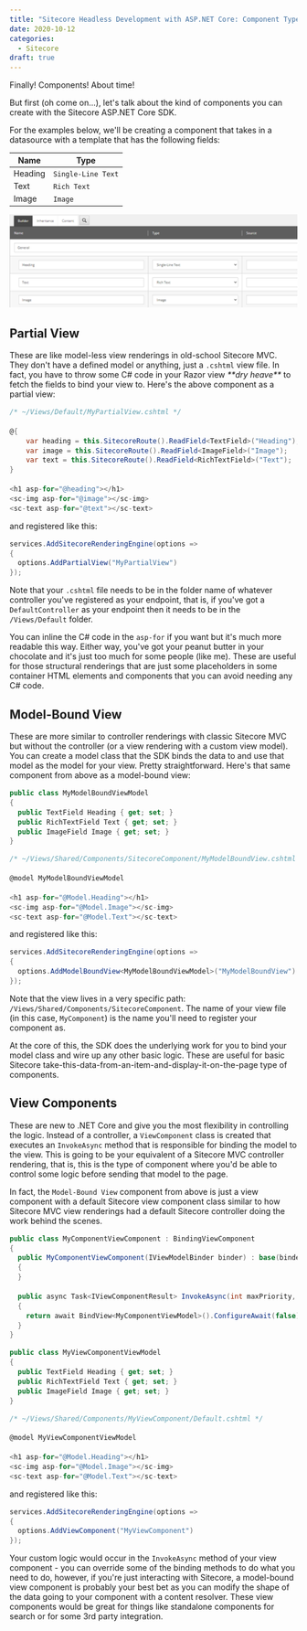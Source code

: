 ```yaml
---
title: "Sitecore Headless Development with ASP.NET Core: Component Types"
date: 2020-10-12
categories:
  - Sitecore
draft: true
---
```


Finally! Components! About time!

But first (oh come on...), let's talk about the kind of components you can create with the Sitecore ASP.NET Core SDK.

For the examples below, we'll be creating a component that takes in a datasource with a template that has the following fields:

| Name    | Type               |
| ------- | ------------------ |
| Heading | `Single-Line Text` |
| Text    | `Rich Text`        |
| Image   | `Image`            |

![Sample Template](img/sample-template.png)

## Partial View

These are like model-less view renderings in old-school Sitecore MVC. They don't have a defined model or anything, just a `.cshtml` view file. In fact, you have to throw some C# code in your Razor view _\*\*dry heave\*\*_ to fetch the fields to bind your view to. Here's the above component as a partial view:

```csharp
/* ~/Views/Default/MyPartialView.cshtml */

@{
	var heading = this.SitecoreRoute().ReadField<TextField>("Heading");
	var image = this.SitecoreRoute().ReadField<ImageField>("Image");
	var text = this.SitecoreRoute().ReadField<RichTextField>("Text");
}

<h1 asp-for="@heading"></h1>
<sc-img asp-for="@image"></sc-img>
<sc-text asp-for="@text"></sc-text>
```

and registered like this:

```csharp
services.AddSitecoreRenderingEngine(options =>
{
  options.AddPartialView("MyPartialView")
});
```

Note that your `.cshtml` file needs to be in the folder name of whatever controller you've registered as your endpoint, that is, if you've got a `DefaultController` as your endpoint then it needs to be in the `/Views/Default` folder.

You can inline the C# code in the `asp-for` if you want but it's much more readable this way. Either way, you've got your peanut butter in your chocolate and it's just too much for some people (like me). These are useful for those structural renderings that are just some placeholders in some container HTML elements and components that you can avoid needing any C# code.

## Model-Bound View

These are more similar to controller renderings with classic Sitecore MVC but without the controller (or a view rendering with a custom view model). You can create a model class that the SDK binds the data to and use that model as the model for your view. Pretty straightforward. Here's that same component from above as a model-bound view:

```csharp
public class MyModelBoundViewModel
{
  public TextField Heading { get; set; }
  public RichTextField Text { get; set; }
  public ImageField Image { get; set; }
}
```

```csharp
/* ~/Views/Shared/Components/SitecoreComponent/MyModelBoundView.cshtml */

@model MyModelBoundViewModel

<h1 asp-for="@Model.Heading"></h1>
<sc-img asp-for="@Model.Image"></sc-img>
<sc-text asp-for="@Model.Text"></sc-text>
```

and registered like this:

```csharp
services.AddSitecoreRenderingEngine(options =>
{
  options.AddModelBoundView<MyModelBoundViewModel>("MyModelBoundView")
});
```

Note that the view lives in a very specific path: `/Views/Shared/Components/SitecoreComponent`. The name of your view file (in this case, `MyComponent`) is the name you'll need to register your component as.

At the core of this, the SDK does the underlying work for you to bind your model class and wire up any other basic logic. These are useful for basic Sitecore take-this-data-from-an-item-and-display-it-on-the-page type of components.

## View Components

These are new to .NET Core and give you the most flexibility in controlling the logic. Instead of a controller, a `ViewComponent` class is created that executes an `InvokeAsync` method that is responsible for binding the model to the view. This is going to be your equivalent of a Sitecore MVC controller rendering, that is, this is the type of component where you'd be able to control some logic before sending that model to the page.

In fact, the `Model-Bound View` component from above is just a view component with a default Sitecore view component class similar to how Sitecore MVC view renderings had a default Sitecore controller doing the work behind the scenes.

```csharp
public class MyComponentViewComponent : BindingViewComponent
{
  public MyComponentViewComponent(IViewModelBinder binder) : base(binder)
  {
  }

  public async Task<IViewComponentResult> InvokeAsync(int maxPriority, bool isDone)
  {
    return await BindView<MyComponentViewModel>().ConfigureAwait(false);
  }
}
```

```csharp
public class MyViewComponentViewModel
{
  public TextField Heading { get; set; }
  public RichTextField Text { get; set; }
  public ImageField Image { get; set; }
}
```

```csharp
/* ~/Views/Shared/Components/MyViewComponent/Default.cshtml */

@model MyViewComponentViewModel

<h1 asp-for="@Model.Heading"></h1>
<sc-img asp-for="@Model.Image"></sc-img>
<sc-text asp-for="@Model.Text"></sc-text>
```

and registered like this:

```csharp
services.AddSitecoreRenderingEngine(options =>
{
  options.AddViewComponent("MyViewComponent")
});
```

Your custom logic would occur in the `InvokeAsync` method of your view component - you can override some of the binding methods to do what you need to do, however, if you're just interacting with Sitecore, a model-bound view component is probably your best bet as you can modify the shape of the data going to your component with a content resolver. These view components would be great for things like standalone components for search or for some 3rd party integration.
